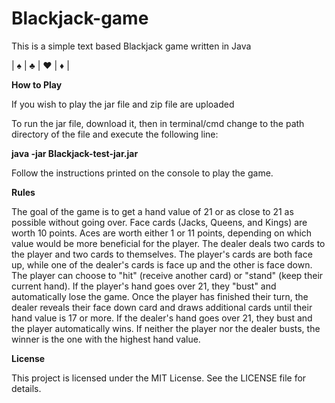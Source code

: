 # Blackjack-game

This is a simple text based Blackjack game written in Java

|  ♠  |  ♣  |  ♥  |  ♦  |

**How to Play**

If you wish to play the jar file and zip file are uploaded

To run the jar file, download it, then in terminal/cmd change to the path directory of the file and execute the following line:

**java -jar Blackjack-test-jar.jar**

Follow the instructions printed on the console to play the game.

**Rules**

The goal of the game is to get a hand value of 21 or as close to 21 as possible without going over.
Face cards (Jacks, Queens, and Kings) are worth 10 points.
Aces are worth either 1 or 11 points, depending on which value would be more beneficial for the player.
The dealer deals two cards to the player and two cards to themselves. The player's cards are both face up, while one of the dealer's cards is face up and the other is face down.
The player can choose to "hit" (receive another card) or "stand" (keep their current hand).
If the player's hand goes over 21, they "bust" and automatically lose the game.
Once the player has finished their turn, the dealer reveals their face down card and draws additional cards until their hand value is 17 or more.
If the dealer's hand goes over 21, they bust and the player automatically wins.
If neither the player nor the dealer busts, the winner is the one with the highest hand value.

**License**

This project is licensed under the MIT License. See the LICENSE file for details.
